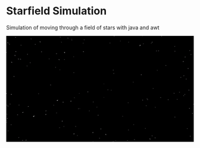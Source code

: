 # Starfield Simulation

Simulation of moving through a field of stars with java and awt

![](https://github.com/BujoreanuVlad/Starfield-Simulation/blob/main/Starfield.gif)
